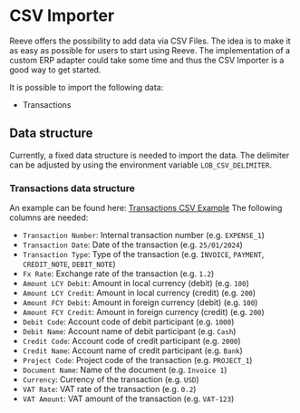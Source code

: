 # CSV Importer
Reeve offers the possibility to add data via CSV Files. The idea is to make it as easy as possible for users to start using Reeve.
The implementation of a custom ERP adapter could take some time and thus the CSV Importer is a good way to get started.

It is possible to import the following data:
- Transactions


## Data structure
Currently, a fixed data structure is needed to import the data.
The delimiter can be adjusted by using the environment variable `LOB_CSV_DELIMITER`.

### Transactions data structure
An example can be found here: [Transactions CSV Example](./examples/transactions_csv_example.csv)
The following columns are needed:
- `Transaction Number`: Internal transaction number (e.g. `EXPENSE_1`)
- `Transaction Date`: Date of the transaction (e.g. `25/01/2024`)
- `Transaction Type`: Type of the transaction (e.g. `INVOICE`, `PAYMENT`, `CREDIT_NOTE`, `DEBIT_NOTE`)
- `Fx Rate`: Exchange rate of the transaction (e.g. `1.2`)
- `Amount LCY Debit`: Amount in local currency (debit) (e.g. `100`)
- `Amount LCY Credit`: Amount in local currency (credit) (e.g. `200`)
- `Amount FCY Debit`: Amount in foreign currency (debit) (e.g. `100`)
- `Amount FCY Credit`: Amount in foreign currency (credit) (e.g. `200`)
- `Debit Code`: Account code of debit participant (e.g. `1000`)
- `Debit Name`: Account name of debit participant (e.g. `Cash`)
- `Credit Code`: Account code of credit participant (e.g. `2000`)
- `Credit Name`: Account name of credit participant (e.g. `Bank`)
- `Project Code`: Project code of the transaction (e.g. `PROJECT_1`)
- `Document Name`: Name of the document (e.g. `Invoice 1`)
- `Currency`: Currency of the transaction (e.g. `USD`)
- `VAT Rate`: VAT rate of the transaction (e.g. `0.2`)
- `VAT Amount`: VAT amount of the transaction (e.g. `VAT-123`)